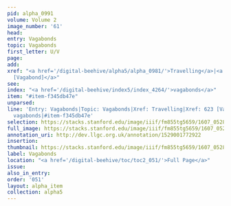 ```yaml
---
pid: alpha_0991
volume: Volume 2
image_number: '61'
head:
entry: Vagabonds
topic: Vagabonds
first_letter: U/V
page:
add:
xref: "<a href='/digital-beehive/alpha5/alpha_0981/'>Travelling</a>|<a href='/digital-beehive/num3/num_0840/'>623
  [Vagabond]</a>"
see:
index: "<a href='/digital-beehive/index5/index_4264/'>vagabonds</a>"
item: "#item-f345db47e"
unparsed:
line: 'Entry: Vagabonds|Topic: Vagabonds|Xref: Travelling|Xref: 623 [Vagabond]|Index:
  vagabonds|#item-f345db47e'
selection: https://stacks.stanford.edu/image/iiif/fm855tg5659/1607_0528/288,1058,3061,491/full/0/default.jpg
full_image: https://stacks.stanford.edu/image/iiif/fm855tg5659/1607_0528/full/full/0/default.jpg
annotation_uri: http://dev.llgc.org.uk/annotation/1529001772922
insertion:
thumbnail: https://stacks.stanford.edu/image/iiif/fm855tg5659/1607_0528/288,1058,600,180/250,/0/default.jpg
label: Vagabonds
location: "<a href='/digital-beehive/toc/toc2_051/'>Full Page</a>"
issue:
also_in_entry:
order: '051'
layout: alpha_item
collection: alpha5
---
```

